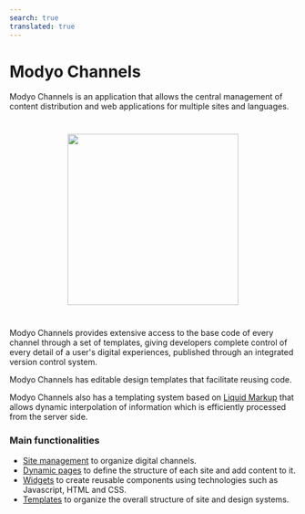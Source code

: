 ```yaml
---
search: true
translated: true
---
```


# Modyo Channels 

Modyo Channels is an application that allows the central management of content distribution and web applications for multiple sites and languages.

<img src="/assets/img/channels/header.jpg" style="margin: 40px auto; width: 300px; display: block;">

Modyo Channels provides extensive access to the base code of every channel through a set of templates, giving developers complete control of every detail of a user's digital experiences, published through an integrated version control system.

Modyo Channels has editable design templates that facilitate reusing code.

Modyo Channels also has a templating system based on [Liquid Markup](/en/platform/channels/liquid-markup.html) that allows dynamic interpolation of information which is efficiently processed from the server side.

### Main functionalities
- [Site management](/en/platform/channels/sites.html) to organize digital channels.
- [Dynamic pages](/en/platform/channels/pages.html) to define the structure of each site and add content to it.
- [Widgets](/en/platform/channels/widgets.html) to create reusable components using technologies such as Javascript, HTML and CSS.
- [Templates](/en/platform/channels/templates.html) to organize the overall structure of site and design systems.


